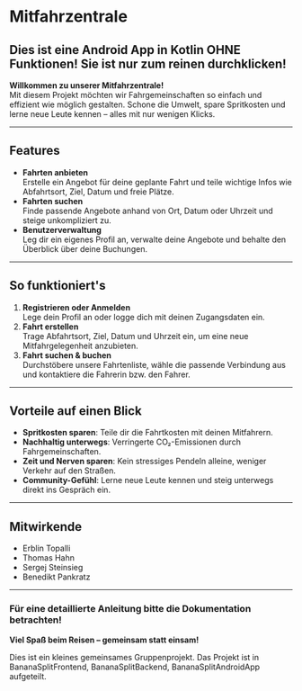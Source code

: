 # Mitfahrzentrale

## Dies ist eine Android App in Kotlin **OHNE** Funktionen! Sie ist nur zum reinen durchklicken!

**Willkommen zu unserer Mitfahrzentrale!**  
Mit diesem Projekt möchten wir Fahrgemeinschaften so einfach und effizient wie möglich gestalten. Schone die Umwelt, spare Spritkosten und lerne neue Leute kennen – alles mit nur wenigen Klicks.

---

## Features
- **Fahrten anbieten**  
  Erstelle ein Angebot für deine geplante Fahrt und teile wichtige Infos wie Abfahrtsort, Ziel, Datum und freie Plätze.
- **Fahrten suchen**  
  Finde passende Angebote anhand von Ort, Datum oder Uhrzeit und steige unkompliziert zu.
- **Benutzerverwaltung**  
  Leg dir ein eigenes Profil an, verwalte deine Angebote und behalte den Überblick über deine Buchungen.
---

## So funktioniert's
1. **Registrieren oder Anmelden**  
   Lege dein Profil an oder logge dich mit deinen Zugangsdaten ein.
2. **Fahrt erstellen**  
   Trage Abfahrtsort, Ziel, Datum und Uhrzeit ein, um eine neue Mitfahrgelegenheit anzubieten.
3. **Fahrt suchen & buchen**  
   Durchstöbere unsere Fahrtenliste, wähle die passende Verbindung aus und kontaktiere die Fahrerin bzw. den Fahrer.
---

## Vorteile auf einen Blick
- **Spritkosten sparen**: Teile dir die Fahrtkosten mit deinen Mitfahrern.  
- **Nachhaltig unterwegs**: Verringerte CO₂-Emissionen durch Fahrgemeinschaften.  
- **Zeit und Nerven sparen**: Kein stressiges Pendeln alleine, weniger Verkehr auf den Straßen.  
- **Community-Gefühl**: Lerne neue Leute kennen und steig unterwegs direkt ins Gespräch ein.

---

## Mitwirkende
- Erblin Topalli  
- Thomas Hahn  
- Sergej Steinsieg  
- Benedikt Pankratz  

---

### Für eine detaillierte Anleitung bitte die Dokumentation betrachten!

**Viel Spaß beim Reisen – gemeinsam statt einsam!**


Dies ist ein kleines gemeinsames Gruppenprojekt.
Das Projekt ist in BananaSplitFrontend, BananaSplitBackend, BananaSplitAndroidApp aufgeteilt.
